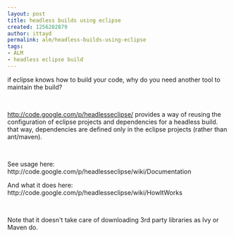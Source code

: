 ```yaml
---
layout: post
title: headless builds using eclipse
created: 1256202879
author: ittayd
permalink: alm/headless-builds-using-eclipse
tags:
- ALM
- headless eclipse build
---
```

<p>if eclipse knows how to build your code, why do you need another tool to maintain the build?</p>
<p>&nbsp;</p>
<p><a href="http://code.google.com/p/headlesseclipse/" class="moz-txt-link-freetext">http://code.google.com/p/headlesseclipse/</a> provides a way of reusing the configuration of eclipse projects and dependencies for a headless build. that way, dependencies are defined only in the eclipse projects (rather than ant/maven). </p>
<p>&nbsp;</p>
<p>See usage here: http://code.google.com/p/headlesseclipse/wiki/Documentation</p>
<p>And what it does here: http://code.google.com/p/headlesseclipse/wiki/HowItWorks</p>
<p>&nbsp;</p>
<p>Note that it doesn't take care of downloading 3rd party libraries as Ivy or Maven do. </p>
<p>&nbsp;</p>
